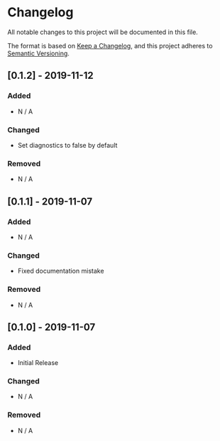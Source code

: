 # Changelog

All notable changes to this project will be documented in this file.

The format is based on [Keep a Changelog](https://keepachangelog.com/en/1.0.0/), and this project
adheres to [Semantic Versioning](https://semver.org/spec/v2.0.0.html).

## [0.1.2] - 2019-11-12

### Added

- N / A

### Changed

- Set diagnostics to false by default

### Removed

- N / A

## [0.1.1] - 2019-11-07

### Added

- N / A

### Changed

- Fixed documentation mistake

### Removed

- N / A

## [0.1.0] - 2019-11-07

### Added

- Initial Release

### Changed

- N / A

### Removed

- N / A
